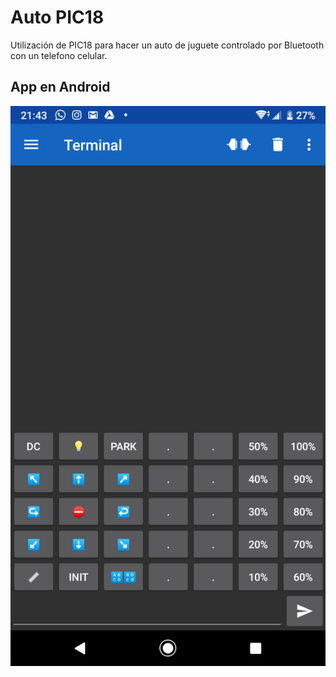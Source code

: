 # Auto PIC18
Utilización de PIC18 para hacer un auto de juguete controlado por Bluetooth con un telefono celular.
## App en Android
![App](Images/Screenshot_20190227-214349.png)